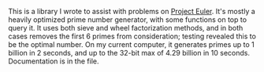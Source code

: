 This is a library I wrote to assist with problems on [Project Euler](https://projecteuler.net/). It's mostly a heavily optimized prime number generator, with some functions on top to query it. It uses both sieve and wheel factorization methods, and in both cases removes the first 6 primes from consideration; testing revealed this to be the optimal number. On my current computer, it generates primes up to 1 billion in 2 seconds, and up to the 32-bit max of 4.29 billion in 10 seconds. Documentation is in the file.
